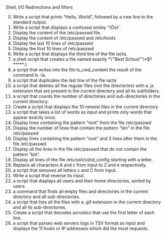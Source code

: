 Shell, I/O Redirections and filters

0.	Write a script that prints “Hello, World”, followed by a new line to the standard output.
1.	Write a script that displays a confused smiley "(Ôo)'.
2.	Display the content of the /etc/passwd file.
3.	Display the content of /etc/passwd and /etc/hosts
4.	Display the last 10 lines of /etc/passwd
5.	Display the first 10 lines of /etc/passwd
6.	Write a script that displays the third line of the file iacta.
7.	a shell script that creates a file named exactly \*\\'"Best School"\'\\*$\?\*\*\*\*\*:)
8.	 a script that writes into the file ls_cwd_content the result of the command ls -la. 
9.	a script that duplicates the last line of the file iacta
10.	a script that deletes all the regular files (not the directories) with a .js extension that are present in the current directory and all its subfolders.
11.	a script that counts the number of directories and sub-directories in the current directory.
12.	Create a script that displays the 10 newest files in the current directory.
13.	a script that takes a list of words as input and prints only words that appear exactly once.
14.	Display lines containing the pattern “root” from the file /etc/passwd
15.	Display the number of lines that contain the pattern “bin” in the file /etc/passwd
16.	Display lines containing the pattern “root” and 3 lines after them in the file /etc/passwd.
17.	Display all the lines in the file /etc/passwd that do not contain the pattern “bin”.
18.	Display all lines of the file /etc/ssh/sshd_config starting with a letter.
19.	Replace all characters A and c from input to Z and e respectively.
20.	a script that removes all letters c and C from input.
21.	Write a script that reverse its input.
22.	a script that displays all users and their home directories, sorted by users.
23.	a command that finds all empty files and directories in the current directory and all sub-directories.
24.	a script that lists all the files with a .gif extension in the current directory and all its sub-directories.
25.	Create a script that decodes acrostics that use the first letter of each line.
26.	a script that parses web servers logs in TSV format as input and displays the 11 hosts or IP addresses which did the most requests.
